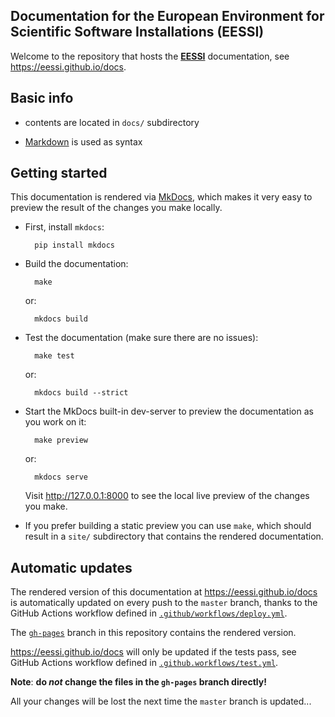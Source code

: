 ## Documentation for the European Environment for Scientific Software Installations (EESSI)

Welcome to the repository that hosts the **[EESSI](https://github.com/EESSI)** documentation, see https://eessi.github.io/docs.

## Basic info

* contents are located in ``docs/`` subdirectory

* [Markdown](https://daringfireball.net/projects/markdown) is used as syntax


## Getting started

This documentation is rendered via [MkDocs](https://www.mkdocs.org/),
which makes it very easy to preview the result of the changes you make locally.

* First, install ``mkdocs``:

        pip install mkdocs

* Build the documentation:

        make

  or:

        mkdocs build

* Test the documentation (make sure there are no issues):

        make test

  or:

        mkdocs build --strict

* Start the MkDocs built-in dev-server to preview the documentation as you work on it:

        make preview

  or:

        mkdocs serve

  Visit http://127.0.0.1:8000 to see the local live preview of the changes you make.

* If you prefer building a static preview you can use ``make``,
  which should result in a ``site/`` subdirectory that contains the rendered documentation.


## Automatic updates

The rendered version of this documentation at https://eessi.github.io/docs
is automatically updated on every push to the ``master`` branch,
thanks to the GitHub Actions workflow defined in
[``.github/workflows/deploy.yml``](https://github.com/EESSI/docs/blob/master/.github/workflows/deploy.yml).

The [``gh-pages``](https://github.com/EESSI/docs/tree/gh-pages) branch in this repository contains the rendered version.

https://eessi.github.io/docs will only be updated if the tests pass,
see GitHub Actions workflow defined in
[``.github.workflows/test.yml``](https://github.com/EESSI/docs/blob/master/.github/workflows/test.yml).

**Note**: **do *not* change the files in the ``gh-pages`` branch directly!**

All your changes will be lost the next time the ``master`` branch is updated...
